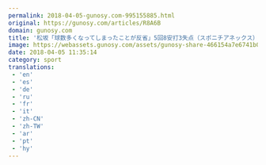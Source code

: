 ```yaml
---
permalink: 2018-04-05-gunosy.com-995155885.html
original: https://gunosy.com/articles/R8A6B
domain: gunosy.com
title: '松坂「球数多くなってしまったことが反省」5回8安打3失点（スポニチアネックス） - グノシー'
image: https://webassets.gunosy.com/assets/gunosy-share-466154a7e6741b0dbc8895ceff97e34818892a0e7dbc05d641d2606f8820dd35.jpg
date: 2018-04-05 11:35:14
category: sport
translations: 
 - 'en'
 - 'es'
 - 'de'
 - 'ru'
 - 'fr'
 - 'it'
 - 'zh-CN'
 - 'zh-TW'
 - 'ar'
 - 'pt'
 - 'hy'
---
```


